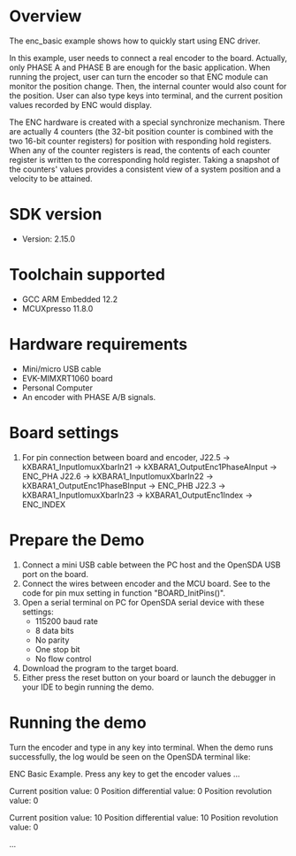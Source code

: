Overview
========

The enc_basic example shows how to quickly start using ENC driver.

In this example, user needs to connect a real encoder to the board. Actually, only PHASE A and PHASE B are enough for the basic application. When running the project, user can turn the encoder so that ENC module can monitor the position change. Then, the internal counter would also count for the position. User can also type keys into terminal, and the current position values recorded by ENC would display. 

The ENC hardware is created with a special synchronize mechanism. There are actually 4 counters (the 32-bit position counter is combined with the two 16-bit counter registers) for position with responding hold registers. When any of the counter registers is read, the contents of each counter register is written to the corresponding hold register. Taking a snapshot of the counters' values provides a consistent view of a system position and a velocity to be attained.


SDK version
===========
- Version: 2.15.0

Toolchain supported
===================
- GCC ARM Embedded  12.2
- MCUXpresso  11.8.0

Hardware requirements
=====================
- Mini/micro USB cable
- EVK-MIMXRT1060 board
- Personal Computer
- An encoder with PHASE A/B signals.

Board settings
==============
1. For pin connection between board and encoder,
      J22.5 -> kXBARA1_InputIomuxXbarIn21 -> kXBARA1_OutputEnc1PhaseAInput -> ENC_PHA
      J22.6 -> kXBARA1_InputIomuxXbarIn22 -> kXBARA1_OutputEnc1PhaseBInput -> ENC_PHB
      J22.3 -> kXBARA1_InputIomuxXbarIn23 -> kXBARA1_OutputEnc1Index -> ENC_INDEX


Prepare the Demo
================
1.  Connect a mini USB cable between the PC host and the OpenSDA USB port on the board.
2.  Connect the wires between encoder and the MCU board. See to the code for pin mux setting in function "BOARD_InitPins()".
3.  Open a serial terminal on PC for OpenSDA serial device with these settings:
    - 115200 baud rate
    - 8 data bits
    - No parity
    - One stop bit
    - No flow control
4.  Download the program to the target board.
5.  Either press the reset button on your board or launch the debugger in your IDE to begin running the demo.

Running the demo
================
Turn the encoder and type in any key into terminal.
When the demo runs successfully, the log would be seen on the OpenSDA terminal like:

ENC Basic Example.
Press any key to get the encoder values ...

Current position value: 0
Position differential value: 0
Position revolution value: 0

Current position value: 10
Position differential value: 10
Position revolution value: 0

...


